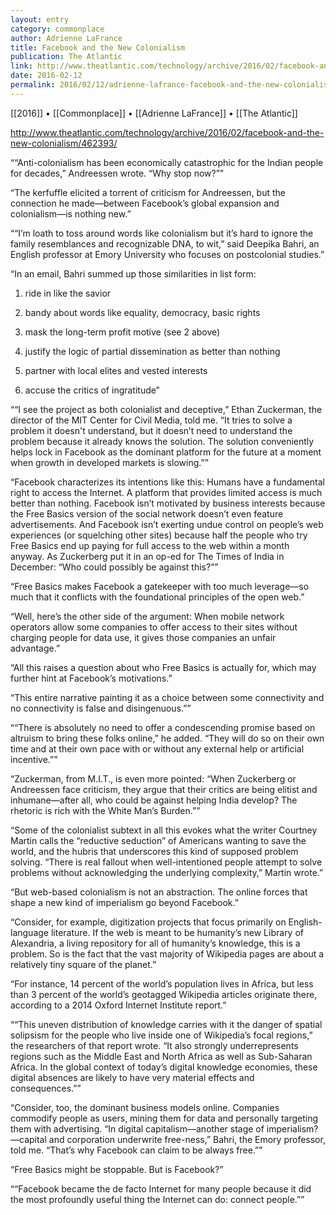 ```yaml
---
layout: entry
category: commonplace
author: Adrienne LaFrance
title: Facebook and the New Colonialism
publication: The Atlantic
link: http://www.theatlantic.com/technology/archive/2016/02/facebook-and-the-new-colonialism/462393/
date: 2016-02-12
permalink: 2016/02/12/adrienne-lafrance-facebook-and-the-new-colonialism
---
```


[[2016]] • [[Commonplace]] • [[Adrienne LaFrance]] • [[The Atlantic]]

http://www.theatlantic.com/technology/archive/2016/02/facebook-and-the-new-colonialism/462393/

““Anti-colonialism has been economically catastrophic for the Indian people for decades,” Andreessen wrote. “Why stop now?””

“The kerfuffle elicited a torrent of criticism for Andreessen, but the connection he made—between Facebook’s global expansion and colonialism—is nothing new.”

““I’m loath to toss around words like colonialism but it’s hard to ignore the family resemblances and recognizable DNA, to wit,” said Deepika Bahri, an English professor at Emory University who focuses on postcolonial studies.”

“In an email, Bahri summed up those similarities in list form:

1. ride in like the savior

2. bandy about words like equality, democracy, basic rights

3. mask the long-term profit motive (see 2 above)

4. justify the logic of partial dissemination as better than nothing

5. partner with local elites and vested interests

6. accuse the critics of ingratitude”

““I see the project as both colonialist and deceptive,” Ethan Zuckerman, the director of the MIT Center for Civil Media, told me. “It tries to solve a problem it doesn't understand, but it doesn’t need to understand the problem because it already knows the solution. The solution conveniently helps lock in Facebook as the dominant platform for the future at a moment when growth in developed markets is slowing.””

“Facebook characterizes its intentions like this: Humans have a fundamental right to access the Internet. A platform that provides limited access is much better than nothing. Facebook isn’t motivated by business interests because the Free Basics version of the social network doesn’t even feature advertisements. And Facebook isn’t exerting undue control on people’s web experiences (or squelching other sites) because half the people who try Free Basics end up paying for full access to the web within a month anyway. As Zuckerberg put it in an op-ed for The Times of India in December: “Who could possibly be against this?””

“Free Basics makes Facebook a gatekeeper with too much leverage—so much that it conflicts with the foundational principles of the open web.”

“Well, here’s the other side of the argument: When mobile network operators allow some companies to offer access to their sites without charging people for data use, it gives those companies an unfair advantage.”

“All this raises a question about who Free Basics is actually for, which may further hint at Facebook’s motivations.”

“This entire narrative painting it as a choice between some connectivity and no connectivity is false and disingenuous.””

““There is absolutely no need to offer a condescending promise based on altruism to bring these folks online,” he added. “They will do so on their own time and at their own pace with or without any external help or artificial incentive.””

“Zuckerman, from M.I.T., is even more pointed: “When Zuckerberg or Andreessen face criticism, they argue that their critics are being elitist and inhumane—after all, who could be against helping India develop? The rhetoric is rich with the White Man’s Burden.””

“Some of the colonialist subtext in all this evokes what the writer Courtney Martin calls the “reductive seduction” of Americans wanting to save the world, and the hubris that underscores this kind of supposed problem solving. “There is real fallout when well-intentioned people attempt to solve problems without acknowledging the underlying complexity,” Martin wrote.”

“But web-based colonialism is not an abstraction. The online forces that shape a new kind of imperialism go beyond Facebook.”

“Consider, for example, digitization projects that focus primarily on English-language literature. If the web is meant to be humanity’s new Library of Alexandria, a living repository for all of humanity’s knowledge, this is a problem. So is the fact that the vast majority of Wikipedia pages are about a relatively tiny square of the planet.”

“For instance, 14 percent of the world’s population lives in Africa, but less than 3 percent of the world’s geotagged Wikipedia articles originate there, according to a 2014 Oxford Internet Institute report.”

““This uneven distribution of knowledge carries with it the danger of spatial solipsism for the people who live inside one of Wikipedia’s focal regions,” the researchers of that report wrote. “It also strongly underrepresents regions such as the Middle East and North Africa as well as Sub-Saharan Africa. In the global context of today’s digital knowledge economies, these digital absences are likely to have very material effects and consequences.””

“Consider, too, the dominant business models online. Companies commodify people as users, mining them for data and personally targeting them with advertising. “In digital capitalism—another stage of imperialism?—capital and corporation underwrite free-ness,” Bahri, the Emory professor, told me. “That’s why Facebook can claim to be always free.””

“Free Basics might be stoppable. But is Facebook?”

““Facebook became the de facto Internet for many people because it did the most profoundly useful thing the Internet can do: connect people.””
